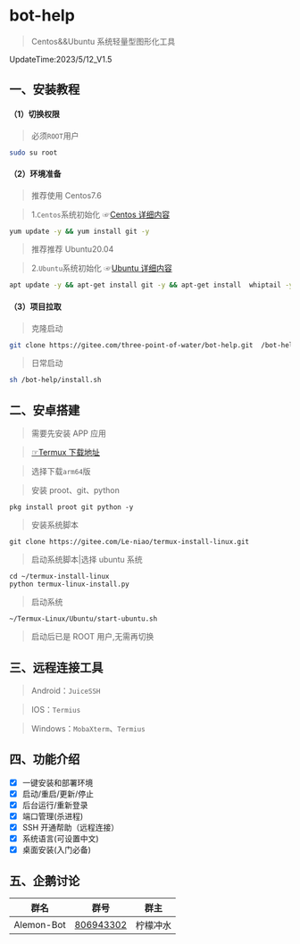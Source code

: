# bot-help

> Centos&&Ubuntu 系统轻量型图形化工具

UpdateTime:2023/5/12_V1.5

## 一、安装教程

#### （1）切换权限

> 必须`ROOT`用户

```sh
sudo su root
```

#### （2）环境准备

> 推荐使用 Centos7.6

> 1.`Centos`系统初始化 ☞[Centos 详细内容](https://gitee.com/ningmengchongshui/bot-help/blob/main/centos/README.md)

```sh
yum update -y && yum install git -y
```

> 推荐推荐 Ubuntu20.04

> 2.`Ubuntu`系统初始化 ☞[Ubuntu 详细内容](https://gitee.com/ningmengchongshui/bot-help/blob/main/ubuntu/README.md)

```sh
apt update -y && apt-get install git -y && apt-get install  whiptail -y
```

#### （3）项目拉取

> 克隆启动

```sh
git clone https://gitee.com/three-point-of-water/bot-help.git  /bot-help && chmod +x /bot-help/*/*.sh && sh /bot-help/install.sh
```

> 日常启动

```sh
sh /bot-help/install.sh
```

## 二、安卓搭建

> 需要先安装 APP 应用

> [☞Termux 下载地址](https://github.com/termux/termux-app/releases)

> 选择下载`arm64`版

> 安装 proot、git、python

```shell
pkg install proot git python -y
```

> 安装系统脚本

```shell
git clone https://gitee.com/Le-niao/termux-install-linux.git
```

> 启动系统脚本|选择 ubuntu 系统

```shell
cd ~/termux-install-linux
python termux-linux-install.py
```

> 启动系统

```shell
~/Termux-Linux/Ubuntu/start-ubuntu.sh
```

> 启动后已是 ROOT 用户,无需再切换

## 三、远程连接工具

> Android：`JuiceSSH`

> IOS：`Termius`

> Windows：`MobaXterm`、`Termius`

## 四、功能介绍

- [x] 一键安装和部署环境
- [x] 启动/重启/更新/停止
- [x] 后台运行/重新登录
- [x] 端口管理(杀进程)
- [x] SSH 开通帮助（远程连接）
- [x] 系统语言(可设置中文)
- [x] 桌面安装(入门必备)

## 五、企鹅讨论

|    群名    |                        群号                         |   群主   |
| :--------: | :-------------------------------------------------: | :------: |
| Alemon-Bot | [806943302](https://jq.qq.com/?_wv=1027&k=AZ3Iigpq) | 柠檬冲水 |

